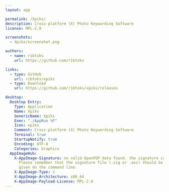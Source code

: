 ```yaml
---
layout: app

permalink: /Xpiks/
description: Cross-platform (X) Photo Keywording Software
license: MPL-2.0

screenshots:
  - Xpiks/screenshot.png

authors:
  - name: ribtoks
    url: https://github.com/ribtoks

links:
  - type: GitHub
    url: ribtoks/xpiks
  - type: Download
    url: https://github.com/ribtoks/xpiks/releases

desktop:
  Desktop Entry:
    Type: Application
    Name: Xpiks
    GenericName: Xpiks
    Exec: "./AppRun %F"
    Icon: xpiks
    Comment: Cross-platform (X) Photo Keywording Software
    Terminal: true
    StartupNotify: true
    Encoding: UTF-8
    Categories: Graphics
  AppImageHub:
    X-AppImage-Signature: no valid OpenPGP data found. the signature could not be verified.
      Please remember that the signature file (.sig or .asc) should be the first file
      given on the command line.
    X-AppImage-Type: 2
    X-AppImage-Architecture: x86_64
    X-AppImage-Payload-License: MPL-2.0
---
```

